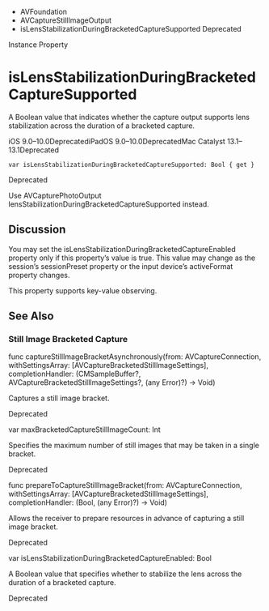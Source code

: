 

- AVFoundation
- AVCaptureStillImageOutput
-  isLensStabilizationDuringBracketedCaptureSupported Deprecated

Instance Property

# isLensStabilizationDuringBracketedCaptureSupported

A Boolean value that indicates whether the capture output supports lens stabilization across the duration of a bracketed capture.

iOS 9.0–10.0DeprecatediPadOS 9.0–10.0DeprecatedMac Catalyst 13.1–13.1Deprecated

``` source
var isLensStabilizationDuringBracketedCaptureSupported: Bool { get }
```

Deprecated

Use AVCapturePhotoOutput lensStabilizationDuringBracketedCaptureSupported instead.

## Discussion

You may set the isLensStabilizationDuringBracketedCaptureEnabled property only if this property’s value is true. This value may change as the session’s sessionPreset property or the input device’s activeFormat property changes.

This property supports key-value observing.

## See Also

### Still Image Bracketed Capture

func captureStillImageBracketAsynchronously(from: AVCaptureConnection, withSettingsArray: [AVCaptureBracketedStillImageSettings], completionHandler: (CMSampleBuffer?, AVCaptureBracketedStillImageSettings?, (any Error)?) -> Void)

Captures a still image bracket.

Deprecated

var maxBracketedCaptureStillImageCount: Int

Specifies the maximum number of still images that may be taken in a single bracket.

Deprecated

func prepareToCaptureStillImageBracket(from: AVCaptureConnection, withSettingsArray: [AVCaptureBracketedStillImageSettings], completionHandler: (Bool, (any Error)?) -> Void)

Allows the receiver to prepare resources in advance of capturing a still image bracket.

Deprecated

var isLensStabilizationDuringBracketedCaptureEnabled: Bool

A Boolean value that specifies whether to stabilize the lens across the duration of a bracketed capture.

Deprecated

